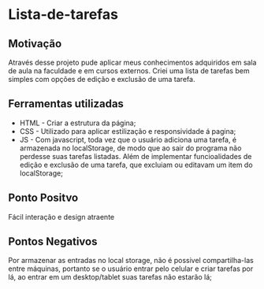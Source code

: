 # Lista-de-tarefas
## Motivação
Através desse projeto pude aplicar meus conhecimentos adquiridos em sala de aula na faculdade e em cursos externos. Criei uma lista de tarefas bem simples com opções de edição e exclusão de uma tarefa.
## Ferramentas utilizadas 
- HTML - Criar a estrutura da página;
- CSS - Utilizado para aplicar estilização e responsividade á pagina;
- JS - Com javascript, toda vez que o usuário adiciona uma tarefa, é armazenada no localStorage, de modo que ao sair do programa não perdesse suas tarefas listadas. Além de implementar funcioalidades de edição e exclusão de uma tarefa, que excluiam ou editavam um item do localStorage;
## Ponto Positvo
Fácil interação e design atraente
## Pontos Negativos
Por armazenar as entradas no local storage, não é possivel compartilha-las entre máquinas, portanto se o usuário entrar pelo celular e criar tarefas por lá, ao entrar em um desktop/tablet suas tarefas não estarão lá;

